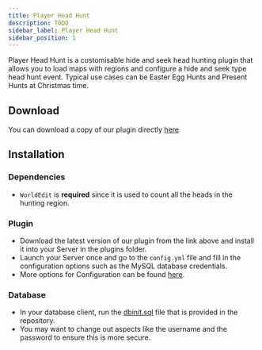 ```yaml
---
title: Player Head Hunt
description: TODO
sidebar_label: Player Head Hunt
sidebar_position: 1
---
```


Player Head Hunt is a customisable hide and seek head hunting plugin that allows you to load maps with regions and configure a hide and seek type head hunt event. Typical use cases can be Easter Egg Hunts and Present Hunts at Christmas time.

## Download
You can download a copy of our plugin directly [here](https://github.com/ModularSoftAU/PlayerHeadHunt/releases)

## Installation
### Dependencies
* `WorldEdit` is **required** since it is used to count all the heads in the hunting region.

### Plugin
* Download the latest version of our plugin from the link above and install it into your Server in the plugins folder.
* Launch your Server once and go to the `config.yml` file and fill in the configuration options such as the MySQL database credentials.
* More options for Configuration can be found [here](configuration.md).

### Database
* In your database client, run the [dbinit.sql](https://github.com/ModularSoftAU/PlayerHeadHunt/blob/main/dbinit.sql) file that is provided in the repository.
* You may want to change out aspects like the username and the password to ensure this is more secure.
